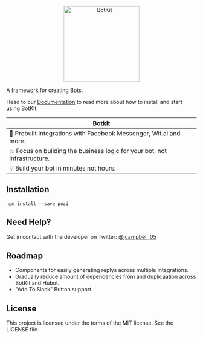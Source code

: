 <p align="center">
<img alt="BotKit" src="http://pozi-js.github.io/Pozi/Images/Logo.png" height="200" />
</p>

A framework for creating Bots.

Head to our [Documentation](https://github.com/Pozi-js/Pozi/wiki) to read more about how to install and start using BotKit.

| Botkit        |
| ------------- |
| :rocket: Prebuilt integrations with Facebook Messenger, Wit.ai and more. |
| :boom: Focus on building the business logic for your bot, not infrastructure. |
| :bulb: Build your bot in minutes not hours. |

## Installation

```
npm install --save pozi
```

## Need Help?

Get in contact with the developer on Twitter: [@jcampbell_05](https://twitter.com/jcampbell_05)

## Roadmap

- Components for easily generating replys across multiple integrations.
- Gradually reduce amount of dependencies from and duplicaation across BotKit and Hubot.
- "Add To Slack" Button support.

## License

This project is licensed under the terms of the MIT license. See the LICENSE file.
